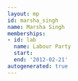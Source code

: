```yaml
---
layout: mp
id: marsha_singh
name: Marsha Singh
memberships:
- id: lab
  name: Labour Party
  start: 
  end: '2012-02-21'
autogenerated: true
---
```

